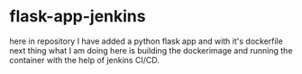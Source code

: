# flask-app-jenkins


here in repository I have added a python flask app and with it's dockerfile
next thing what I am doing here is building the dockerimage and running the container with the help of jenkins CI/CD.
